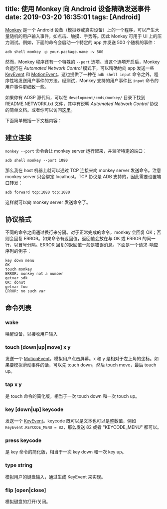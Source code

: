 title: 使用 Monkey 向 Android 设备精确发送事件
date: 2019-03-20 16:35:01
tags: [Android]
---

[Monkey](https://developer.android.com/studio/test/monkey) 是一个 Android 设备（模拟器或真实设备）上的一个程序，可以产生大量随机的用户输入事件，如点击、触摸、手势等。因此 Monkey 可用于 UI 上的压力测试。例如，下面的命令会启动一个特定的 app 并发送 500 个随机的事件：

```Shell
adb shell monkey -p your.package.name -v 500
```

然而，Monkey 程序还有一个特殊的 `--port` 选项。当这个选项开启后，Monkey 会运行在 _Automated Network Control_ 模式下，可以精确地向 app 发送一些 [KeyEvent](https://developer.android.com/reference/android/view/KeyEvent.html) 和 [MotionEvent](https://developer.android.com/reference/android/view/MotionEvent)。这也提供了一种在 `adb shell input` 命令之外，程序性地发送用户事件的方法。经测试，Monkey 支持的用户事件比 `input` 命令的用户事件更细致一些。

如果你有 AOSP 源代码，可以在 `development/cmds/monkey/` 目录下找到 README.NETWORK.txt 文件，其中有说明 _Automated Network Control_ 协议的简单文档。或者你可以访问[这里](https://android.googlesource.com/platform/development/+/master/cmds/monkey/README.NETWORK.txt)。

下面简单概括一下文档内容：

## 建立连接

`monkey --port` 命令会让 monkey server 运行起来，并监听特定的端口：

```Shell
adb shell monkey --port 1080
```

那么我在 host 机器上就可以通过 TCP 连接来向 monkey server 发送命令。注意 monkey server 只会绑定 localhost。TCP 协议是 ADB 支持的，因此需要设置端口转发：

```Shell
adb forward tcp:1080 tcp:1080
```

这样就可以向 monkey server 发送命令了。

## 协议格式

不同的命令之间通过换行来分隔。对于正常完成的命令，monkey 会回复 OK；否则会回复 ERROR。如果命令有返回值，返回值会放在与 OK 或 ERROR 的同一行，以冒号分隔。ERROR 回复的返回值一般是错误消息。下面是一个请求-响应序列的例子：

```plain
key down menu
OK
touch monkey
ERROR: monkey not a number
getvar sdk
OK: donut
getvar foo
ERROR: no such var
```

<!-- more -->

## 命令列表

### wake

唤醒设备，以接收用户输入

### touch [down|up|move] x y

发送一个 [MotionEvent](https://developer.android.com/reference/android/view/MotionEvent)，模拟用户点击屏幕。x 和 y 是相对于左上角的坐标。如果要模拟滑动事件的话，可以先 touch down，然后 touch move，最后 touch up。

### tap x y

是 touch 命令的简化版，相当于一次 touch down 和一次 touch up。

### key [down|up] keycode

发送一个 [KeyEvent](http://developer.android.com/reference/android/view/KeyEvent.html)。keycode 既可以是文本也可以是整数值，例如 `KeyEvent.KEYCODE_MENU = 82`，那么发送 82 或者 "KEYCODE_MENU" 都可以。

### press keycode

是 key 命令的简化版，相当于一次 key down 和一次 key up。

### type string

模拟用户的键盘输入，通过生成 KeyEvent 来实现。

### flip [open|close]

模拟键盘的打开/关闭。